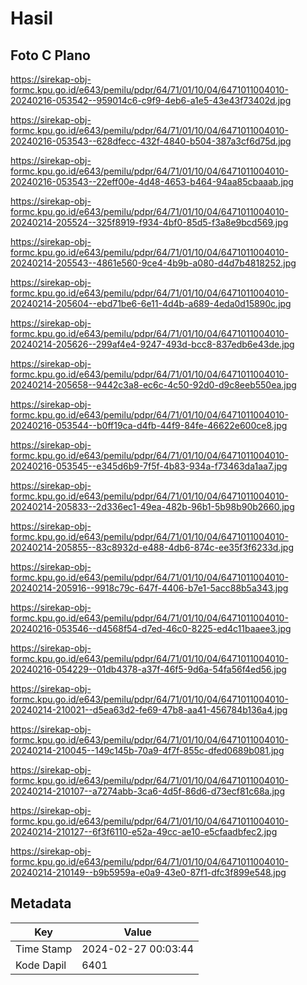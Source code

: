 # Hasil

## Foto C Plano

https://sirekap-obj-formc.kpu.go.id/e643/pemilu/pdpr/64/71/01/10/04/6471011004010-20240216-053542--959014c6-c9f9-4eb6-a1e5-43e43f73402d.jpg

https://sirekap-obj-formc.kpu.go.id/e643/pemilu/pdpr/64/71/01/10/04/6471011004010-20240216-053543--628dfecc-432f-4840-b504-387a3cf6d75d.jpg

https://sirekap-obj-formc.kpu.go.id/e643/pemilu/pdpr/64/71/01/10/04/6471011004010-20240216-053543--22eff00e-4d48-4653-b464-94aa85cbaaab.jpg

https://sirekap-obj-formc.kpu.go.id/e643/pemilu/pdpr/64/71/01/10/04/6471011004010-20240214-205524--325f8919-f934-4bf0-85d5-f3a8e9bcd569.jpg

https://sirekap-obj-formc.kpu.go.id/e643/pemilu/pdpr/64/71/01/10/04/6471011004010-20240214-205543--4861e560-9ce4-4b9b-a080-d4d7b4818252.jpg

https://sirekap-obj-formc.kpu.go.id/e643/pemilu/pdpr/64/71/01/10/04/6471011004010-20240214-205604--ebd71be6-6e11-4d4b-a689-4eda0d15890c.jpg

https://sirekap-obj-formc.kpu.go.id/e643/pemilu/pdpr/64/71/01/10/04/6471011004010-20240214-205626--299af4e4-9247-493d-bcc8-837edb6e43de.jpg

https://sirekap-obj-formc.kpu.go.id/e643/pemilu/pdpr/64/71/01/10/04/6471011004010-20240214-205658--9442c3a8-ec6c-4c50-92d0-d9c8eeb550ea.jpg

https://sirekap-obj-formc.kpu.go.id/e643/pemilu/pdpr/64/71/01/10/04/6471011004010-20240216-053544--b0ff19ca-d4fb-44f9-84fe-46622e600ce8.jpg

https://sirekap-obj-formc.kpu.go.id/e643/pemilu/pdpr/64/71/01/10/04/6471011004010-20240216-053545--e345d6b9-7f5f-4b83-934a-f73463da1aa7.jpg

https://sirekap-obj-formc.kpu.go.id/e643/pemilu/pdpr/64/71/01/10/04/6471011004010-20240214-205833--2d336ec1-49ea-482b-96b1-5b98b90b2660.jpg

https://sirekap-obj-formc.kpu.go.id/e643/pemilu/pdpr/64/71/01/10/04/6471011004010-20240214-205855--83c8932d-e488-4db6-874c-ee35f3f6233d.jpg

https://sirekap-obj-formc.kpu.go.id/e643/pemilu/pdpr/64/71/01/10/04/6471011004010-20240214-205916--9918c79c-647f-4406-b7e1-5acc88b5a343.jpg

https://sirekap-obj-formc.kpu.go.id/e643/pemilu/pdpr/64/71/01/10/04/6471011004010-20240216-053546--d4568f54-d7ed-46c0-8225-ed4c11baaee3.jpg

https://sirekap-obj-formc.kpu.go.id/e643/pemilu/pdpr/64/71/01/10/04/6471011004010-20240216-054229--01db4378-a37f-46f5-9d6a-54fa56f4ed56.jpg

https://sirekap-obj-formc.kpu.go.id/e643/pemilu/pdpr/64/71/01/10/04/6471011004010-20240214-210021--d5ea63d2-fe69-47b8-aa41-456784b136a4.jpg

https://sirekap-obj-formc.kpu.go.id/e643/pemilu/pdpr/64/71/01/10/04/6471011004010-20240214-210045--149c145b-70a9-4f7f-855c-dfed0689b081.jpg

https://sirekap-obj-formc.kpu.go.id/e643/pemilu/pdpr/64/71/01/10/04/6471011004010-20240214-210107--a7274abb-3ca6-4d5f-86d6-d73ecf81c68a.jpg

https://sirekap-obj-formc.kpu.go.id/e643/pemilu/pdpr/64/71/01/10/04/6471011004010-20240214-210127--6f3f6110-e52a-49cc-ae10-e5cfaadbfec2.jpg

https://sirekap-obj-formc.kpu.go.id/e643/pemilu/pdpr/64/71/01/10/04/6471011004010-20240214-210149--b9b5959a-e0a9-43e0-87f1-dfc3f899e548.jpg


## Metadata

| Key        | Value               |
| ---------- | ------------------- |
| Time Stamp | 2024-02-27 00:03:44 |
| Kode Dapil | 6401                |



